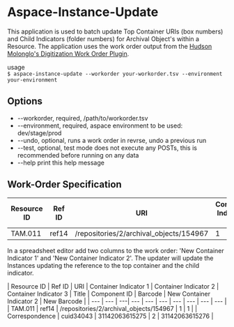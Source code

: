 # Aspace-Instance-Update
This application is used to batch update Top Container URIs (box numbers) and Child Indicators (folder numbers) for Archival Object's within a Resource. The application uses the work order output from the [Hudson Molonglo's Digitization Work Order Plugin](https://github.com/hudmol/digitization_work_order).

usage<br/>
`$ aspace-instance-update --workorder your-workorder.tsv --environment your-environment`

Options
-------
* --workorder, required,	/path/to/workorder.tsv
* --environment, required,      aspace environment to be used: dev/stage/prod
* --undo, optional,	runs a work order in revrse, undo a previous run
* --test, optional,	test mode does not execute any POSTs, this is recommended before running on any data
* --help	print this help message

Work-Order Specification
------------------------
| Resource ID	| Ref ID	| URI	| Container Indicator 1	| Container Indicator 2	| Container Indicator 3	| Title	| Component ID | Barcode |
| ---	| ---	| ---| ---	| --- | --- | ---	| --- | --- |
| TAM.011	| ref14	| /repositories/2/archival_objects/154967	| 1 | 	1 |  | Correspondence	| cuid34043 | 31142063615275 |

In a spreadsheet editor add two columns to the work order: 'New Container Indicator 1' and 'New Container Indicator 2'. The updater will update the Instances updating the reference to the top container and the child indicator.

| Resource ID	| Ref ID	| URI	| Container Indicator 1	| Container Indicator 2	| Container Indicator 3	| Title	| Component ID | Barcode | New Container Indicator 2	| New Barcode |
| ---	| ---	| ---| ---	| --- | --- | ---	| --- | ---	| --- |
| TAM.011	| ref14	| /repositories/2/archival_objects/154967	| 1 | 	1 |  | Correspondence	| cuid34043 | 31142063615275 | 2 | 31142063615276 |
